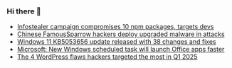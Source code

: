 ### Hi there 👋

<!--START_SECTION:feed-->
* [Infostealer campaign compromises 10 npm packages, targets devs](https://www.bleepingcomputer.com/news/security/infostealer-campaign-compromises-10-npm-packages-targets-devs/)
* [Chinese FamousSparrow hackers deploy upgraded malware in attacks](https://www.bleepingcomputer.com/news/security/chinese-famoussparrow-hackers-deploy-upgraded-malware-in-attacks/)
* [Windows 11 KB5053656 update released with 38 changes and fixes](https://www.bleepingcomputer.com/news/microsoft/windows-11-kb5053656-update-released-with-38-changes-and-fixes/)
* [Microsoft: New Windows scheduled task will launch Office apps faster](https://www.bleepingcomputer.com/news/microsoft/microsoft-new-windows-scheduled-task-will-launch-office-apps-faster/)
* [The 4 WordPress flaws hackers targeted the most in Q1 2025](https://www.bleepingcomputer.com/news/security/the-four-wordpress-flaws-hackers-targeted-the-most-in-q1-2025/)
<!--END_SECTION:feed-->

<!--
**frankenk/frankenk** is a ✨ _special_ ✨ repository because its `README.md` (this file) appears on your GitHub profile.

Here are some ideas to get you started:

- 🔭 I’m currently working on ...
- 🌱 I’m currently learning ...
- 👯 I’m looking to collaborate on ...
- 🤔 I’m looking for help with ...
- 💬 Ask me about ...
- 📫 How to reach me: ...
- 😄 Pronouns: ...
- ⚡ Fun fact: ...
-->



